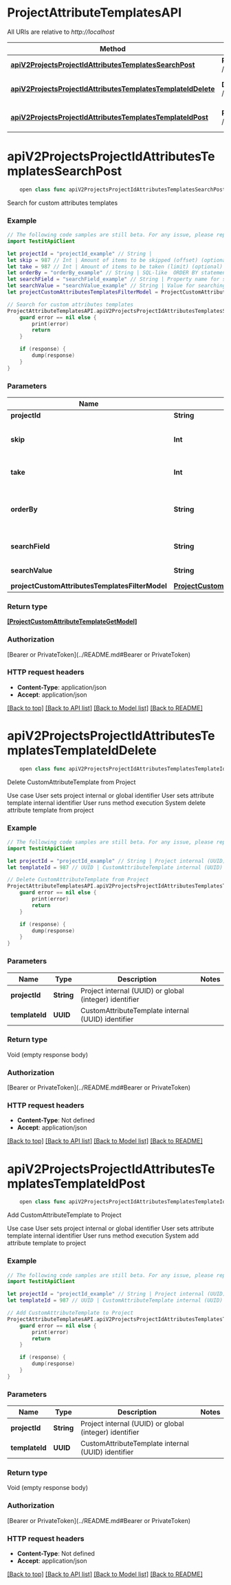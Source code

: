 # ProjectAttributeTemplatesAPI

All URIs are relative to *http://localhost*

Method | HTTP request | Description
------------- | ------------- | -------------
[**apiV2ProjectsProjectIdAttributesTemplatesSearchPost**](ProjectAttributeTemplatesAPI.md#apiv2projectsprojectidattributestemplatessearchpost) | **POST** /api/v2/projects/{projectId}/attributes/templates/search | Search for custom attributes templates
[**apiV2ProjectsProjectIdAttributesTemplatesTemplateIdDelete**](ProjectAttributeTemplatesAPI.md#apiv2projectsprojectidattributestemplatestemplateiddelete) | **DELETE** /api/v2/projects/{projectId}/attributes/templates/{templateId} | Delete CustomAttributeTemplate from Project
[**apiV2ProjectsProjectIdAttributesTemplatesTemplateIdPost**](ProjectAttributeTemplatesAPI.md#apiv2projectsprojectidattributestemplatestemplateidpost) | **POST** /api/v2/projects/{projectId}/attributes/templates/{templateId} | Add CustomAttributeTemplate to Project


# **apiV2ProjectsProjectIdAttributesTemplatesSearchPost**
```swift
    open class func apiV2ProjectsProjectIdAttributesTemplatesSearchPost(projectId: String, skip: Int? = nil, take: Int? = nil, orderBy: String? = nil, searchField: String? = nil, searchValue: String? = nil, projectCustomAttributesTemplatesFilterModel: ProjectCustomAttributesTemplatesFilterModel? = nil, completion: @escaping (_ data: [ProjectCustomAttributeTemplateGetModel]?, _ error: Error?) -> Void)
```

Search for custom attributes templates

### Example
```swift
// The following code samples are still beta. For any issue, please report via http://github.com/OpenAPITools/openapi-generator/issues/new
import TestitApiClient

let projectId = "projectId_example" // String | 
let skip = 987 // Int | Amount of items to be skipped (offset) (optional)
let take = 987 // Int | Amount of items to be taken (limit) (optional)
let orderBy = "orderBy_example" // String | SQL-like  ORDER BY statement (column1 ASC|DESC , column2 ASC|DESC) (optional)
let searchField = "searchField_example" // String | Property name for searching (optional)
let searchValue = "searchValue_example" // String | Value for searching (optional)
let projectCustomAttributesTemplatesFilterModel = ProjectCustomAttributesTemplatesFilterModel(name: "name_example", customAttributeTypes: [CustomAttributeTypesEnum()]) // ProjectCustomAttributesTemplatesFilterModel |  (optional)

// Search for custom attributes templates
ProjectAttributeTemplatesAPI.apiV2ProjectsProjectIdAttributesTemplatesSearchPost(projectId: projectId, skip: skip, take: take, orderBy: orderBy, searchField: searchField, searchValue: searchValue, projectCustomAttributesTemplatesFilterModel: projectCustomAttributesTemplatesFilterModel) { (response, error) in
    guard error == nil else {
        print(error)
        return
    }

    if (response) {
        dump(response)
    }
}
```

### Parameters

Name | Type | Description  | Notes
------------- | ------------- | ------------- | -------------
 **projectId** | **String** |  | 
 **skip** | **Int** | Amount of items to be skipped (offset) | [optional] 
 **take** | **Int** | Amount of items to be taken (limit) | [optional] 
 **orderBy** | **String** | SQL-like  ORDER BY statement (column1 ASC|DESC , column2 ASC|DESC) | [optional] 
 **searchField** | **String** | Property name for searching | [optional] 
 **searchValue** | **String** | Value for searching | [optional] 
 **projectCustomAttributesTemplatesFilterModel** | [**ProjectCustomAttributesTemplatesFilterModel**](ProjectCustomAttributesTemplatesFilterModel.md) |  | [optional] 

### Return type

[**[ProjectCustomAttributeTemplateGetModel]**](ProjectCustomAttributeTemplateGetModel.md)

### Authorization

[Bearer or PrivateToken](../README.md#Bearer or PrivateToken)

### HTTP request headers

 - **Content-Type**: application/json
 - **Accept**: application/json

[[Back to top]](#) [[Back to API list]](../README.md#documentation-for-api-endpoints) [[Back to Model list]](../README.md#documentation-for-models) [[Back to README]](../README.md)

# **apiV2ProjectsProjectIdAttributesTemplatesTemplateIdDelete**
```swift
    open class func apiV2ProjectsProjectIdAttributesTemplatesTemplateIdDelete(projectId: String, templateId: UUID, completion: @escaping (_ data: Void?, _ error: Error?) -> Void)
```

Delete CustomAttributeTemplate from Project

 Use case  User sets project internal or global identifier  User sets attribute template internal identifier  User runs method execution  System delete attribute template from project

### Example
```swift
// The following code samples are still beta. For any issue, please report via http://github.com/OpenAPITools/openapi-generator/issues/new
import TestitApiClient

let projectId = "projectId_example" // String | Project internal (UUID) or global (integer) identifier
let templateId = 987 // UUID | CustomAttributeTemplate internal (UUID) identifier

// Delete CustomAttributeTemplate from Project
ProjectAttributeTemplatesAPI.apiV2ProjectsProjectIdAttributesTemplatesTemplateIdDelete(projectId: projectId, templateId: templateId) { (response, error) in
    guard error == nil else {
        print(error)
        return
    }

    if (response) {
        dump(response)
    }
}
```

### Parameters

Name | Type | Description  | Notes
------------- | ------------- | ------------- | -------------
 **projectId** | **String** | Project internal (UUID) or global (integer) identifier | 
 **templateId** | **UUID** | CustomAttributeTemplate internal (UUID) identifier | 

### Return type

Void (empty response body)

### Authorization

[Bearer or PrivateToken](../README.md#Bearer or PrivateToken)

### HTTP request headers

 - **Content-Type**: Not defined
 - **Accept**: application/json

[[Back to top]](#) [[Back to API list]](../README.md#documentation-for-api-endpoints) [[Back to Model list]](../README.md#documentation-for-models) [[Back to README]](../README.md)

# **apiV2ProjectsProjectIdAttributesTemplatesTemplateIdPost**
```swift
    open class func apiV2ProjectsProjectIdAttributesTemplatesTemplateIdPost(projectId: String, templateId: UUID, completion: @escaping (_ data: Void?, _ error: Error?) -> Void)
```

Add CustomAttributeTemplate to Project

 Use case  User sets project internal or global identifier  User sets attribute template internal identifier  User runs method execution  System add attribute template to project

### Example
```swift
// The following code samples are still beta. For any issue, please report via http://github.com/OpenAPITools/openapi-generator/issues/new
import TestitApiClient

let projectId = "projectId_example" // String | Project internal (UUID) or global (integer) identifier
let templateId = 987 // UUID | CustomAttributeTemplate internal (UUID) identifier

// Add CustomAttributeTemplate to Project
ProjectAttributeTemplatesAPI.apiV2ProjectsProjectIdAttributesTemplatesTemplateIdPost(projectId: projectId, templateId: templateId) { (response, error) in
    guard error == nil else {
        print(error)
        return
    }

    if (response) {
        dump(response)
    }
}
```

### Parameters

Name | Type | Description  | Notes
------------- | ------------- | ------------- | -------------
 **projectId** | **String** | Project internal (UUID) or global (integer) identifier | 
 **templateId** | **UUID** | CustomAttributeTemplate internal (UUID) identifier | 

### Return type

Void (empty response body)

### Authorization

[Bearer or PrivateToken](../README.md#Bearer or PrivateToken)

### HTTP request headers

 - **Content-Type**: Not defined
 - **Accept**: application/json

[[Back to top]](#) [[Back to API list]](../README.md#documentation-for-api-endpoints) [[Back to Model list]](../README.md#documentation-for-models) [[Back to README]](../README.md)

